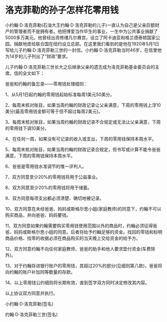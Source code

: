 # 洛克菲勒的孙子怎样花零用钱

小约翰·D·洛克菲勒(石油大王约翰·D·洛克菲勒的儿子)一直认为自己是父亲巨额财产的管理者而不是拥有者。他把博爱当作毕生的事业，一生中为公共事业捐献了5000多万美元。他曾经出资修缮凡尔赛宫，设立了阿卡迪亚和格兰德泰顿国家公园，捐献地皮给联合国在纽约设立总部。在这里我们看到的是他在1920年5月1日写给儿子约翰·D·洛克菲勒三世的一封信。小约翰·D·洛克菲勒当时46岁，在信里他为14岁的儿子列出了“财政”要求。 

儿子约翰·D·洛克菲勒三世长大之后继承父亲的遗志成为洛克菲勒基金委员会的主席。信的全文如下： 

爸爸和约翰的备忘录——零用钱处理细则： 

1、从5月1日起约翰的零用钱起始标准每周1美元50美分。 

2、每周末核对账目，如果当周约翰的财政记录让父亲满意，下周的零用钱上浮10美分(最高零用钱金额可等于但不超过每周2美元)。 

3、每周末核对账目，如果当周约翰的财政记录不合规定或无法让父亲满意，下周的零用钱下调10美分。 

4、在任何一周，如果没有可记录的收入或支出，下周的零用钱保持本周水平。 

5、每周末核对账目，如果当周约翰的财政记录合规定，但书写或计算不能令爸爸满意，下周的零用钱保持本周水平。 

6、爸爸是零用钱水准调节的惟一评判人。 

7、双方同意至少20%的零用钱将用于公益事业。 

8、双方同意至少20%的零用钱将用于储蓄。 

9、双方同意每项支出都必须清楚、确切地被记录。 

10、双方同意在未经爸爸、妈妈或斯格尔思小姐(家庭教师)的同意下，约翰不可以购买商品，并向爸爸、妈妈要钱。 

11、双方同意如果约翰需要购买零用钱使用范围以外的商品时，约翰必须征得爸爸、妈妈或斯格尔思小姐的同意。后者将给予约翰足够的资金。找回的零钱和标明商品价格、找零的收据必须在商品购买的当天晚上交给资金的给予方。 

12、双方同意约翰不向任何家庭教师、爸爸的助手和他人要求垫付资金(车费除外)。 

13、对于约翰存进银行账户的零用钱，其超过20%的部分(见细则第八款)，爸爸将向约翰的账户补加同等数量的存款。 

14、以上零用钱公约细则将长期有效，直到签字双方同时决定修改其内容。 

以上协议双方同意并执行。 

小约翰·D·洛克菲勒(签名) 

约翰·D·洛克菲勒三世(签名)
 